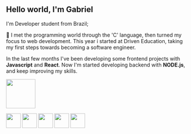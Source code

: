 ## Hello world, I'm Gabriel

I'm Developer student from Brazil;

🌱 I met the programming world through the 'C' language, then turned my focus to web development. This year i started at Driven Education, taking my first steps towards becoming a software engineer.

In the last few months I've been developing some frontend projects with **Javascript** and **React**. Now I'm started developing backend with **NODE.js**, and keep improving my skills.

<a href="https://www.linkedin.com/in/gabriel-chiavegatto-95385a236/" target="blank"> <img width=80px src="https://img.shields.io/badge/LinkedIn-0077B5?style=for-the-badge&logo=linkedin&logoColor=white" /> </a>

<div>  
  <img height='40px' src="https://cdn.jsdelivr.net/gh/devicons/devicon/icons/html5/html5-original.svg" />
  <img height='40px' src="https://cdn.jsdelivr.net/gh/devicons/devicon/icons/css3/css3-original.svg" />
  <img height='40px' src="https://cdn.jsdelivr.net/gh/devicons/devicon/icons/javascript/javascript-original.svg" />
  <img height='40px' src="https://cdn.jsdelivr.net/gh/devicons/devicon/icons/react/react-original.svg" />  
  <img height='40px' src="https://cdn.jsdelivr.net/npm/devicons@1.8.0/!SVG/nodejs.svg" /> 
</div>
